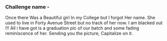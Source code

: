 ### Challenge name -

Once there Was a Beautiful girl In my College but I forgot Her name. She used to live in Forty Avenue Street but no track of her now. I am blacked out !!! All i have got is a graduation pic of our batch and some fading reminiscence of her. Sending you the picture, Capitalize on it.
